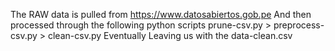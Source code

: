 The RAW data is pulled from https://www.datosabiertos.gob.pe
And then processed through the following python scripts
prune-csv.py > preprocess-csv.py > clean-csv.py
Eventually Leaving us with the data-clean.csv
